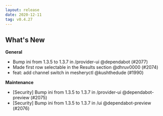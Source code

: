 ```yaml
---
layout: release
date: 2020-12-11
tag: v0.4.27
---
```


## What's New

**General**
- Bump ini from 1.3.5 to 1.3.7 in /provider-ui @dependabot (#2077)
- Made first row selectable in the Results section @dhruv0000 (#2074)
- feat: add channel switch in mesheryctl @kushthedude (#1990)

**Maintenance**

- [Security] Bump ini from 1.3.5 to 1.3.7 in /provider-ui @dependabot-preview (#2075)
- [Security] Bump ini from 1.3.5 to 1.3.7 in /ui @dependabot-preview (#2076)

